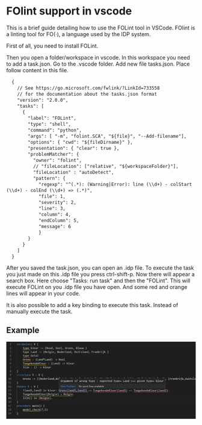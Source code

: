 # FOlint support in vscode

This is a brief guide detailing how to use the FOLint tool in VSCode.
FOlint is a linting tool for FO(·), a language used by the IDP system.

First of all, you need to install FOLint. 

Then you open a folder/workspace in vscode.
In this workspace you need to add a task.json. 
Go to the .vscode folder.
Add new file tasks.json. Place follow content in this file.

```
  {
    // See https://go.microsoft.com/fwlink/?LinkId=733558
    // for the documentation about the tasks.json format
    "version": "2.0.0",
    "tasks": [
      {
        "label": "FOLint",
        "type": "shell",
        "command": "python",
        "args": [ "-m", "folint.SCA", "${file}", "--Add-filename"],
        "options": { "cwd": "${fileDirname}" },
        "presentation": { "clear": true },
        "problemMatcher": {
          "owner": "folint",
          // "fileLocation": ["relative", "${workspaceFolder}"],
          "fileLocation" : "autoDetect",
          "pattern": {
            "regexp": "^(.*): (Warning|Error): line (\\d+) - colStart (\\d+) - colEnd (\\d+) => (.*)",
            "file": 1,
            "severity": 2,
            "line": 3,
            "column": 4,
            "endColumn": 5,
            "message": 6
            }
        }
      }
    ]
  }
```

After you saved the task.json, you can open an .idp file. 
To execute the task you just made on this .idp file you press ctrl-shift-p.
Now there will appear a search box. Here choose "Tasks: run task" and then the "FOLint".
This will execute FOLint on you .idp file you have open. And some red and orange lines will appear in your code.

It is also possible to add a key binding to execute this task. Instead of manually execute the task.


Example
-------
![Example of folint in VSCode](vscode_folint.png)